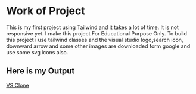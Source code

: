 # Work of Project 

This is my first project using Tailwind and it takes a lot of time. It is not responsive yet. I make this project For Educational Purpose Only. To build this project i use tailwind classes and the visual studio logo,search icon, downward arrow and some other images are downloaded form google and use some svg icons also.


## Here is my Output

[VS Clone](https://visual-studio-clone-tailwind.netlify.app/)